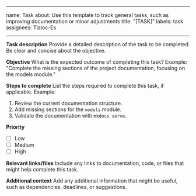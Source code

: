 ______________________________________________________________________

name: Task
about: Use this template to track general tasks, such as improving documentation or minor adjustments
title: "[TASK]"
labels: task
assignees: Tlaloc-Es

______________________________________________________________________

**Task description**
Provide a detailed description of the task to be completed. Be clear and concise about the objective.

**Objective**
What is the expected outcome of completing this task?
Example: "Complete the missing sections of the project documentation, focusing on the models module."

**Steps to complete**
List the steps required to complete this task, if applicable.
Example:

1. Review the current documentation structure.
1. Add missing sections for the `models` module.
1. Validate the documentation with `mkdocs serve`.

**Priority**

- [ ] Low
- [ ] Medium
- [ ] High

**Relevant links/files**
Include any links to documentation, code, or files that might help complete this task.

**Additional context**
Add any additional information that might be useful, such as dependencies, deadlines, or suggestions.
